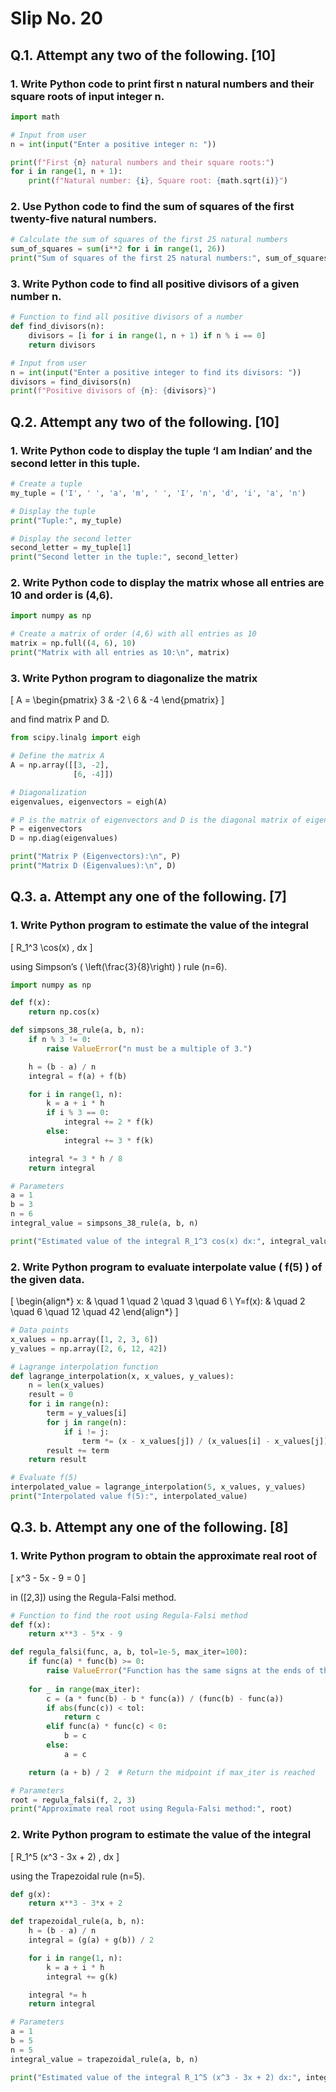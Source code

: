 
# Slip No. 20

## Q.1. Attempt any two of the following. [10]

### 1. Write Python code to print first n natural numbers and their square roots of input integer n.

```python
import math

# Input from user
n = int(input("Enter a positive integer n: "))

print(f"First {n} natural numbers and their square roots:")
for i in range(1, n + 1):
    print(f"Natural number: {i}, Square root: {math.sqrt(i)}")
```

### 2. Use Python code to find the sum of squares of the first twenty-five natural numbers.

```python
# Calculate the sum of squares of the first 25 natural numbers
sum_of_squares = sum(i**2 for i in range(1, 26))
print("Sum of squares of the first 25 natural numbers:", sum_of_squares)
```

### 3. Write Python code to find all positive divisors of a given number n.

```python
# Function to find all positive divisors of a number
def find_divisors(n):
    divisors = [i for i in range(1, n + 1) if n % i == 0]
    return divisors

# Input from user
n = int(input("Enter a positive integer to find its divisors: "))
divisors = find_divisors(n)
print(f"Positive divisors of {n}: {divisors}")
```

## Q.2. Attempt any two of the following. [10]

### 1. Write Python code to display the tuple ‘I am Indian’ and the second letter in this tuple.

```python
# Create a tuple
my_tuple = ('I', ' ', 'a', 'm', ' ', 'I', 'n', 'd', 'i', 'a', 'n')

# Display the tuple
print("Tuple:", my_tuple)

# Display the second letter
second_letter = my_tuple[1]
print("Second letter in the tuple:", second_letter)
```

### 2. Write Python code to display the matrix whose all entries are 10 and order is (4,6).

```python
import numpy as np

# Create a matrix of order (4,6) with all entries as 10
matrix = np.full((4, 6), 10)
print("Matrix with all entries as 10:\n", matrix)
```

### 3. Write Python program to diagonalize the matrix 

\[
A = \begin{pmatrix} 3 & -2 \\ 6 & -4 \end{pmatrix}
\]

and find matrix P and D.

```python
from scipy.linalg import eigh

# Define the matrix A
A = np.array([[3, -2],
              [6, -4]])

# Diagonalization
eigenvalues, eigenvectors = eigh(A)

# P is the matrix of eigenvectors and D is the diagonal matrix of eigenvalues
P = eigenvectors
D = np.diag(eigenvalues)

print("Matrix P (Eigenvectors):\n", P)
print("Matrix D (Eigenvalues):\n", D)
```

## Q.3. a. Attempt any one of the following. [7]

### 1. Write Python program to estimate the value of the integral 

\[
R_1^3 \cos(x) \, dx
\]

using Simpson’s \( \left(\frac{3}{8}\right) \) rule (n=6).

```python
import numpy as np

def f(x):
    return np.cos(x)

def simpsons_38_rule(a, b, n):
    if n % 3 != 0:
        raise ValueError("n must be a multiple of 3.")

    h = (b - a) / n
    integral = f(a) + f(b)

    for i in range(1, n):
        k = a + i * h
        if i % 3 == 0:
            integral += 2 * f(k)
        else:
            integral += 3 * f(k)

    integral *= 3 * h / 8
    return integral

# Parameters
a = 1
b = 3
n = 6
integral_value = simpsons_38_rule(a, b, n)

print("Estimated value of the integral R_1^3 cos(x) dx:", integral_value)
```

### 2. Write Python program to evaluate interpolate value \( f(5) \) of the given data.

\[
\begin{align*}
x: & \quad 1 \quad 2 \quad 3 \quad 6 \\
Y=f(x): & \quad 2 \quad 6 \quad 12 \quad 42
\end{align*}
\]

```python
# Data points
x_values = np.array([1, 2, 3, 6])
y_values = np.array([2, 6, 12, 42])

# Lagrange interpolation function
def lagrange_interpolation(x, x_values, y_values):
    n = len(x_values)
    result = 0
    for i in range(n):
        term = y_values[i]
        for j in range(n):
            if i != j:
                term *= (x - x_values[j]) / (x_values[i] - x_values[j])
        result += term
    return result

# Evaluate f(5)
interpolated_value = lagrange_interpolation(5, x_values, y_values)
print("Interpolated value f(5):", interpolated_value)
```

## Q.3. b. Attempt any one of the following. [8]

### 1. Write Python program to obtain the approximate real root of 

\[
x^3 - 5x - 9 = 0
\]

in \([2,3]\) using the Regula-Falsi method.

```python
# Function to find the root using Regula-Falsi method
def f(x):
    return x**3 - 5*x - 9

def regula_falsi(func, a, b, tol=1e-5, max_iter=100):
    if func(a) * func(b) >= 0:
        raise ValueError("Function has the same signs at the ends of the interval.")
        
    for _ in range(max_iter):
        c = (a * func(b) - b * func(a)) / (func(b) - func(a))
        if abs(func(c)) < tol:
            return c
        elif func(a) * func(c) < 0:
            b = c
        else:
            a = c

    return (a + b) / 2  # Return the midpoint if max_iter is reached

# Parameters
root = regula_falsi(f, 2, 3)
print("Approximate real root using Regula-Falsi method:", root)
```

### 2. Write Python program to estimate the value of the integral 

\[
R_1^5 (x^3 - 3x + 2) \, dx
\]

using the Trapezoidal rule (n=5).

```python
def g(x):
    return x**3 - 3*x + 2

def trapezoidal_rule(a, b, n):
    h = (b - a) / n
    integral = (g(a) + g(b)) / 2

    for i in range(1, n):
        k = a + i * h
        integral += g(k)

    integral *= h
    return integral

# Parameters
a = 1
b = 5
n = 5
integral_value = trapezoidal_rule(a, b, n)

print("Estimated value of the integral R_1^5 (x^3 - 3x + 2) dx:", integral_value)
```
```
